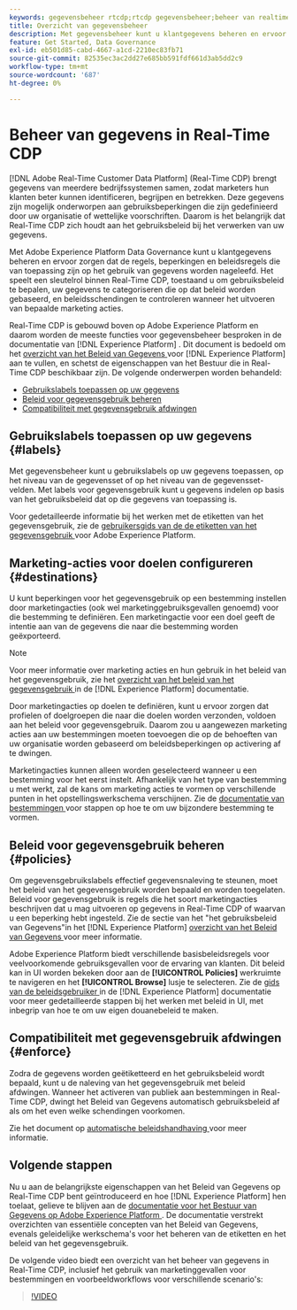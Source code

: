 ```yaml
---
keywords: gegevensbeheer rtcdp;rtcdp gegevensbeheer;beheer van realtime klantgegevensprofiel
title: Overzicht van gegevensbeheer
description: Met gegevensbeheer kunt u klantgegevens beheren en ervoor zorgen dat de regels, beperkingen en beleidsregels die van toepassing zijn op het gebruik van gegevens worden nageleefd.
feature: Get Started, Data Governance
exl-id: eb501d85-cabd-4667-a1cd-2210ec83fb71
source-git-commit: 82535ec3ac2dd27e685bb591fdf661d3ab5dd2c9
workflow-type: tm+mt
source-wordcount: '687'
ht-degree: 0%

---
```


# Beheer van gegevens in Real-Time CDP

[!DNL Adobe Real-Time Customer Data Platform] (Real-Time CDP) brengt gegevens van meerdere bedrijfssystemen samen, zodat marketers hun klanten beter kunnen identificeren, begrijpen en betrekken. Deze gegevens zijn mogelijk onderworpen aan gebruiksbeperkingen die zijn gedefinieerd door uw organisatie of wettelijke voorschriften. Daarom is het belangrijk dat Real-Time CDP zich houdt aan het gebruiksbeleid bij het verwerken van uw gegevens.

Met Adobe Experience Platform Data Governance kunt u klantgegevens beheren en ervoor zorgen dat de regels, beperkingen en beleidsregels die van toepassing zijn op het gebruik van gegevens worden nageleefd. Het speelt een sleutelrol binnen Real-Time CDP, toestaand u om gebruiksbeleid te bepalen, uw gegevens te categoriseren die op dat beleid worden gebaseerd, en beleidsschendingen te controleren wanneer het uitvoeren van bepaalde marketing acties.

Real-Time CDP is gebouwd boven op Adobe Experience Platform en daarom worden de meeste functies voor gegevensbeheer besproken in de documentatie van [!DNL Experience Platform] . Dit document is bedoeld om het [ overzicht van het Beleid van Gegevens ](../../data-governance/home.md) voor [!DNL Experience Platform] aan te vullen, en schetst de eigenschappen van het Bestuur die in Real-Time CDP beschikbaar zijn. De volgende onderwerpen worden behandeld:

* [Gebruikslabels toepassen op uw gegevens](#labels)
* [Beleid voor gegevensgebruik beheren](#policies)
* [Compatibiliteit met gegevensgebruik afdwingen](#enforce)

## Gebruikslabels toepassen op uw gegevens {#labels}

Met gegevensbeheer kunt u gebruikslabels op uw gegevens toepassen, op het niveau van de gegevensset of op het niveau van de gegevensset-velden. Met labels voor gegevensgebruik kunt u gegevens indelen op basis van het gebruiksbeleid dat op die gegevens van toepassing is.

Voor gedetailleerde informatie bij het werken met de etiketten van het gegevensgebruik, zie de [ gebruikersgids van de de etiketten van het gegevensgebruik ](../../data-governance/labels/overview.md) voor Adobe Experience Platform.

## Marketing-acties voor doelen configureren {#destinations}

U kunt beperkingen voor het gegevensgebruik op een bestemming instellen door marketingacties (ook wel marketinggebruiksgevallen genoemd) voor die bestemming te definiëren. Een marketingactie voor een doel geeft de intentie aan van de gegevens die naar die bestemming worden geëxporteerd.

>[!NOTE]
>
>Voor meer informatie over marketing acties en hun gebruik in het beleid van het gegevensgebruik, zie het [ overzicht van het beleid van het gegevensgebruik ](../../data-governance/policies/overview.md) in de [!DNL Experience Platform] documentatie.

Door marketingacties op doelen te definiëren, kunt u ervoor zorgen dat profielen of doelgroepen die naar die doelen worden verzonden, voldoen aan het beleid voor gegevensgebruik. Daarom zou u aangewezen marketing acties aan uw bestemmingen moeten toevoegen die op de behoeften van uw organisatie worden gebaseerd om beleidsbeperkingen op activering af te dwingen.

Marketingacties kunnen alleen worden geselecteerd wanneer u een bestemming voor het eerst instelt. Afhankelijk van het type van bestemming u met werkt, zal de kans om marketing acties te vormen op verschillende punten in het opstellingswerkschema verschijnen. Zie de [ documentatie van bestemmingen ](../destinations/overview.md) voor stappen op hoe te om uw bijzondere bestemming te vormen.

## Beleid voor gegevensgebruik beheren {#policies}

Om gegevensgebruikslabels effectief gegevensnaleving te steunen, moet het beleid van het gegevensgebruik worden bepaald en worden toegelaten. Beleid voor gegevensgebruik is regels die het soort marketingacties beschrijven dat u mag uitvoeren op gegevens in Real-Time CDP of waarvan u een beperking hebt ingesteld. Zie de sectie van het &quot;het gebruiksbeleid van Gegevens&quot;in het [!DNL Experience Platform] [ overzicht van het Beleid van Gegevens ](../../data-governance/home.md) voor meer informatie.

Adobe Experience Platform biedt verschillende basisbeleidsregels voor veelvoorkomende gebruiksgevallen voor de ervaring van klanten. Dit beleid kan in UI worden bekeken door aan de **[!UICONTROL Policies]** werkruimte te navigeren en het **[!UICONTROL Browse]** lusje te selecteren. Zie de [ gids van de beleidsgebruiker ](../../data-governance/policies/user-guide.md) in de [!DNL Experience Platform] documentatie voor meer gedetailleerde stappen bij het werken met beleid in UI, met inbegrip van hoe te om uw eigen douanebeleid te maken.

## Compatibiliteit met gegevensgebruik afdwingen {#enforce}

Zodra de gegevens worden geëtiketteerd en het gebruiksbeleid wordt bepaald, kunt u de naleving van het gegevensgebruik met beleid afdwingen. Wanneer het activeren van publiek aan bestemmingen in Real-Time CDP, dwingt het Beleid van Gegevens automatisch gebruiksbeleid af als om het even welke schendingen voorkomen.

Zie het document op [ automatische beleidshandhaving ](../../data-governance/enforcement/auto-enforcement.md) voor meer informatie.

## Volgende stappen

Nu u aan de belangrijkste eigenschappen van het Beleid van Gegevens op Real-Time CDP bent geïntroduceerd en hoe [!DNL Experience Platform] hen toelaat, gelieve te blijven aan de [ documentatie voor het Bestuur van Gegevens op Adobe Experience Platform ](../../data-governance/home.md). De documentatie verstrekt overzichten van essentiële concepten van het Beleid van Gegevens, evenals geleidelijke werkschema&#39;s voor het beheren van de etiketten en het beleid van het gegevensgebruik.

De volgende video biedt een overzicht van het beheer van gegevens in Real-Time CDP, inclusief het gebruik van marketinggevallen voor bestemmingen en voorbeeldworkflows voor verschillende scenario&#39;s:

>[!VIDEO](https://video.tv.adobe.com/v/33631?quality=12&learn=on)
